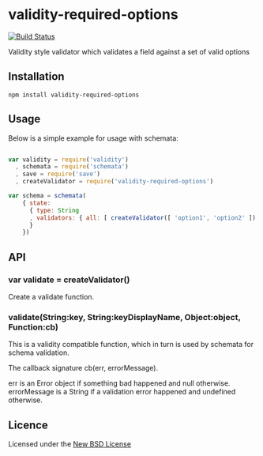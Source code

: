 # validity-required-options

[![Build Status](https://travis-ci.org/confuser/node-validity-required-options.png?branch=master)](https://travis-ci.org/confuser/node-validity-required-options)

Validity style validator which validates a field against a set of valid options

## Installation

    npm install validity-required-options

## Usage

Below  is a simple example for usage with schemata:

```js

var validity = require('validity')
  , schemata = require('schemata')
  , save = require('save')
  , createValidator = require('validity-required-options')

var schema = schemata(
    { state:
      { type: String
      , validators: { all: [ createValidator([ 'option1', 'option2' ]) ] }
      }
    })
```

## API

### var validate = createValidator()

Create a validate function.

### validate(String:key, String:keyDisplayName, Object:object, Function:cb)

This is a validity compatible function, which in turn is used by schemata for
schema validation.

The callback signature cb(err, errorMessage).

err is an Error object if something bad happened and null otherwise.
errorMessage is a String if a validation error happened and undefined otherwise.

## Licence
Licensed under the [New BSD License](http://opensource.org/licenses/bsd-license.php)
